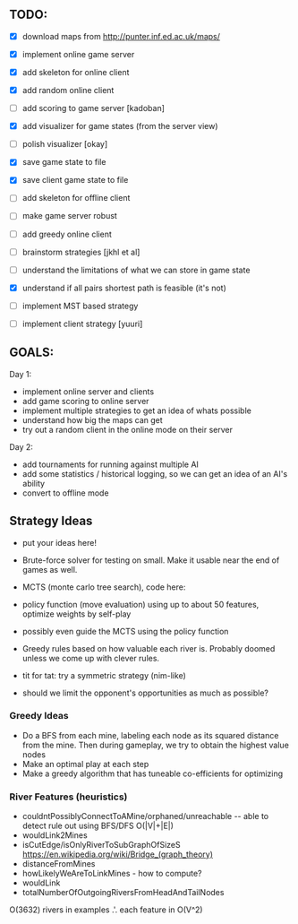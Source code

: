 ## TODO:

* [x] download maps from http://punter.inf.ed.ac.uk/maps/
* [x] implement online game server
* [x] add skeleton for online client
* [x] add random online client
* [ ] add scoring to game server [kadoban]
* [x] add visualizer for game states (from the server view)
* [ ] polish visualizer [okay]
* [x] save game state to file
* [x] save client game state to file
* [ ] add skeleton for offline client
* [ ] make game server robust
* [ ] add greedy online client
* [ ] brainstorm strategies [jkhl et al]
* [ ] understand the limitations of what we can store in game state
* [x] understand if all pairs shortest path is feasible (it's not)
* [ ] implement MST based strategy
* [ ] implement client strategy [yuuri]


## GOALS:

Day 1:

 * implement online server and clients
 * add game scoring to online server
 * implement multiple strategies to get an idea of whats possible
 * understand how big the maps can get
 * try out a random client in the online mode on their server

Day 2:

  * add tournaments for running against multiple AI
  * add some statistics / historical logging, so we can get an idea of an AI's ability
  * convert to offline mode

## Strategy Ideas

* put your ideas here!

* Brute-force solver for testing on small. Make it usable near the end of games
  as well.
* MCTS (monte carlo tree search), code here: 
* policy function (move evaluation) using up to about 50 features, optimize weights by self-play
* possibly even guide the MCTS using the policy function
* Greedy rules based on how valuable each river is. Probably doomed unless we
  come up with clever rules.
* tit for tat: try a symmetric strategy (nim-like)
* should we limit the opponent's opportunities as much as possible?

### Greedy Ideas

* Do a BFS from each mine, labeling each node as its squared distance from the mine. Then during gameplay, we try to obtain the highest value nodes
* Make an optimal play at each step
* Make a greedy algorithm that has tuneable co-efficients for optimizing

### River Features (heuristics)
* couldntPossiblyConnectToAMine/orphaned/unreachable -- able to detect rule out using BFS/DFS O(|V|+|E|)
* wouldLink2Mines
* isCutEdge/isOnlyRiverToSubGraphOfSizeS https://en.wikipedia.org/wiki/Bridge_(graph_theory)
* distanceFromMines
* howLikelyWeAreToLinkMines - how to compute?
* wouldLink
* totalNumberOfOutgoingRiversFromHeadAndTailNodes

O(3632) rivers in examples .'. each feature in O(V^2)
